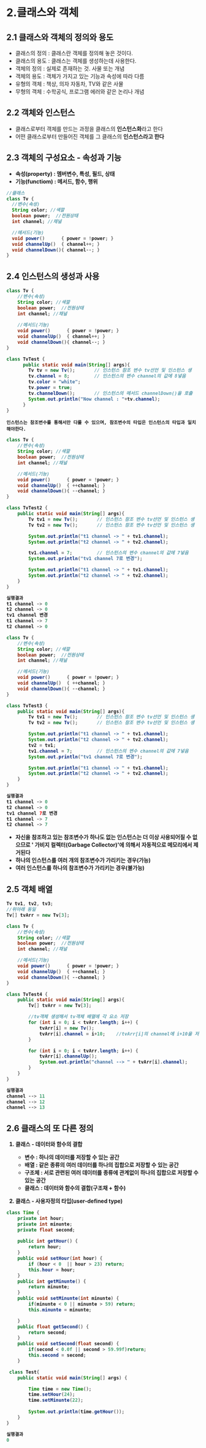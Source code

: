 # 2.클래스와 객체

## 2.1 클래스와 객체의 정의와 용도
- 클래스의 정의 : 클래스란 객체를 정의해 놓은 것이다.
- 클래스의 용도 : 클래스는 객체를 생성하는데 사용한다.
- 객체의 정의 : 실제로 존재하는 것. 사물 또는 개념
- 객체의 용도 : 객체가 가지고 있는 기능과 속성에 따라 다름
- 유형의 객체 : 책상, 의자 자동차, TV와 같은 사물
- 무형의 객체 : 수학공식, 프로그램 에러와 같은 논리나 개념
  
## 2.2 객체와 인스턴스
- 클래스로부터 객체를 만드는 과정을 클래스의 <b>인스턴스화</b>라고 한다
- 어떤 클래스로부터 만들어진 객체를 그 클래스의 <b>인스턴스라고<b> 한다

## 2.3 객체의 구성요소 - 속성과 기능
- 속성(property) : 멤버변수, 특성, 필드, 상태
- 기능(functiom) : 메서드, 함수, 행위

```java
//클래스
class Tv {
  //변수(속성)
  String color; //색깔
  boolean power;  //전원상태
  int channel; //채널

  //메서드(기능)
  void power()      { power = !power; }
  void channelUp()  { channel++; }
  void channelDown(){ channel--; }  
}
```

## 2.4 인스턴스의 생성과 사용
```java
class Tv {
    //변수(속성)
    String color; //색깔
    boolean power;  //전원상태
    int channel; //채널
  
    //메서드(기능)
    void power()      { power = !power; }
    void channelUp()  { channel++; }
    void channelDown(){ channel--; }
}

class TvTest { 
      public static void main(String[] args){
        Tv tv = new Tv();       // 인스턴스 참조 변수 tv선언 및 인스턴스 생
        tv.channel = 8;         // 인스턴스의 변수 channel의 값에 8넣음
        tv.color = "white";     
        tv.power = true;
        tv.channelDown();       // 인스턴스의 메서드 channelDown()을 호출
        System.out.println("Now channel : "+tv.channel);
      }
}
```
```인스턴스는 참조변수를 통해서만 다룰 수 있으며, 참조변수의 타입은 인스턴스의 타입과 일치해야한다.```

```java
class Tv {
	//변수(속성)
	String color; //색깔
	boolean power;  //전원상태
	int channel; //채널

	//메서드(기능)
	void power()      { power = !power; }
	void channelUp()  { ++channel; }
	void channelDown(){ --channel; }
}

class TvTest2 {
	public static void main(String[] args){
		Tv tv1 = new Tv();       // 인스턴스 참조 변수 tv선언 및 인스턴스 생
		Tv tv2 = new Tv();       // 인스턴스 참조 변수 tv선언 및 인스턴스 생

		System.out.println("t1 channel -> " + tv1.channel);
		System.out.println("t2 channel -> " + tv2.channel);

		tv1.channel = 7;         // 인스턴스의 변수 channel의 값에 7넣음
		System.out.println("tv1 channel 7로 변경");

		System.out.println("t1 channel -> " + tv1.channel);
		System.out.println("t2 channel -> " + tv2.channel);
	}
}

실행결과
t1 channel -> 0
t2 channel -> 0
tv1 channel 변경
t1 channel -> 7
t2 channel -> 0
```

```java
class Tv {
	//변수(속성)
	String color; //색깔
	boolean power;  //전원상태
	int channel; //채널

	//메서드(기능)
	void power()      { power = !power; }
	void channelUp()  { ++channel; }
	void channelDown(){ --channel; }
}

class TvTest3 {
	public static void main(String[] args){
		Tv tv1 = new Tv();       // 인스턴스 참조 변수 tv선언 및 인스턴스 생
		Tv tv2 = new Tv();       // 인스턴스 참조 변수 tv선언 및 인스턴스 생

		System.out.println("t1 channel -> " + tv1.channel);
		System.out.println("t2 channel -> " + tv2.channel);
		tv2 = tv1;
		tv1.channel = 7;         // 인스턴스의 변수 channel의 값에 7넣음
		System.out.println("tv1 channel 7로 변경");

		System.out.println("t1 channel -> " + tv1.channel);
		System.out.println("t2 channel -> " + tv2.channel);
	}
}

실행결과
t1 channel -> 0
t2 channel -> 0
tv1 channel 7로 변경
t1 channel -> 7
t2 channel -> 7
```
- 자신을 참조하고 있는 참조변수가 하나도 없는 인스턴스는 더 이상 사용되어질 수 없으므로 ' 가비지 컬렉터(Garbage Collector)'에 의해서 자동적으로 메모리에서 제거된다
- 하나의 인스턴스를 여러 개의 참조변수가 가리키는 경우(가능)
- 여러 인스턴스를 하나의 참조변수가 가리키는 경우(불가능)

## 2.5 객체 배열
```java
Tv tv1, tv2, tv3;
//위아래 동일
Tv[] tvArr = new Tv[3];
```
```java
class Tv {
	//변수(속성)
	String color; //색깔
	boolean power;  //전원상태
	int channel; //채널

	//메서드(기능)
	void power()      { power = !power; }
	void channelUp()  { ++channel; }
	void channelDown(){ --channel; }
}

class TvTest4 {
	public static void main(String[] args){
		Tv[] tvArr = new Tv[3];

		//tv객체 생성해서 tv객체 배열에 각 요소 저장
		for (int i = 0; i < tvArr.length; i++) {
			tvArr[i] = new Tv();
			tvArr[i].channel = i+10;    //tvArr[i]의 channel에 i+10을 저장
		}

		for (int i = 0; i < tvArr.length; i++) {
			tvArr[i].channelUp();
			System.out.println("channel --> " + tvArr[i].channel);
		}
	}
}

실행결과
channel --> 11
channel --> 12
channel --> 13

```

## 2.6 클래스의 또 다른 정의
1. 클래스 - 데이터와 함수의 결합
	-	변수 : 하나의 데이터를 저장할 수 있는 공간
	-	배열 : 같은 종류의 여러 데이터를 하나의 집합으로 저장할 수 있는 공간
	-	구조체 : 서로 관련된 여러 데이터를 종류에 관계없이 하나의 집합으로 저장할 수 있는 공간
	-	클래스 : 데이터와 함수의 결합(구조채 + 함수)

2. 클래스 - 사용자정의 타입(user-defined type)

```java
class Time {
    private int hour;
    private int minunte;
    private float second;
    
    public int getHour() {
        return hour;
    }
    public void setHour(int hour) {
        if (hour < 0  || hour > 23) return;
        this.hour = hour;
    }
    public int getMinunte() {
        return minunte;
    }
    public void setMinunte(int minunte) {
        if(minunte < 0 || minunte > 59) return;
        this.minunte = minunte;

    }
    public float getSecond() {
        return second;
    }
    public void setSecond(float second) {
        if(second < 0.0f || second > 59.99f)return;
        this.second = second;
    }

 class Test{
    public static void main(String[] args) {

        Time time = new Time();
        time.setHour(24);
        time.setMinunte(22);
        
        System.out.println(time.getHour());
    }
}

실행결과
0
```